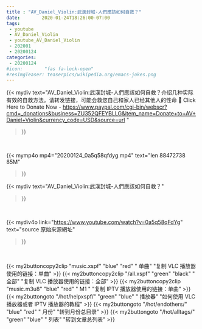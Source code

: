```yaml
---
title : "AV_Daniel_Violin:武漢封城-人們應該如何自救？"
date:        2020-01-24T18:26:00-07:00
tags:
 - youtube
 - AV_Daniel_Violin
 - youtube_AV_Daniel_Violin
 - 202001
 - 20200124
categories:
 - 20200124
#icon:        "fas fa-lock-open"
#resImgTeaser: teaserpics/wikipedia.org/emacs-jokes.png
---
```


{{< mydiv text="AV_Daniel_Violin:武漢封城-人們應該如何自救？介绍几种实际有效的自救方法。请转发链接，可能会救您自己和家人已经其他人的性命 📌 Click Here to Donate Now - https://www.paypal.com/cgi-bin/webscr?cmd=_donations&business=ZU352QFEYBLLG&item_name=Donate+to+AV+Daniel+Violin&currency_code=USD&source=url "
>}}
<br>


{{< mymp4o mp4="20200124_0a5q58qfdyg.mp4"
text="len 88472738    85M"
>}}


{{< mydiv text="AV_Daniel_Violin:武漢封城-人們應該如何自救？"
>}}
<br>

{{< mydiv4o link="https://www.youtube.com/watch?v=0a5q58qFdYg"
text="source 原始來源網址"
>}}


<br>




{{< my2buttoncopy2clip "music.xspf"        "blue"   "red"    " 单曲"  "复制 VLC 播放器使用的链接：单曲" >}} {{< my2buttoncopy2clip "/all.xspf"         "green"  "black"  " 全部"  "复制 VLC 播放器使用的链接：全部" >}} {{< my2buttoncopy2clip "music.m3u8"        "blue"   "red"    " M1 "    "复制 IPTV 播放器使用的链接：单曲" >}} {{< my2buttongoto      "/hot/helpxspf/"    "green"  "blue"   " 播放器" "如何使用 VLC 播放器或者 IPTV 播放器的教程" >}} {{< my2buttongoto      "/hot/endothers/"   "blue"   "red"    " 月份"   "转到月份总目录" >}} {{< my2buttongoto      "/hot/alltags/"     "green"  "blue"   " 列表"   "转到文章总列表" >}} 
